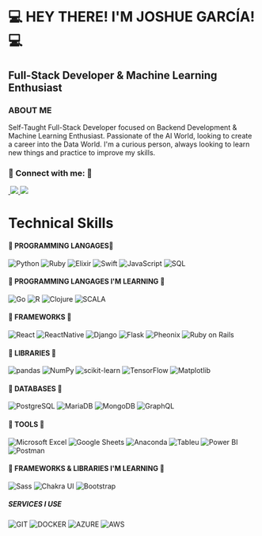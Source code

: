 # 💻 HEY THERE! I'M JOSHUE GARCÍA! 💻

<div>
    <h2>
        <b>
            Full-Stack Developer & Machine Learning Enthusiast
        </b>
    </h2>
</div>

<h3>
    <b>
        ABOUT ME 
    </b>
</h3>

<p>
    Self-Taught Full-Stack Developer focused on Backend Development & Machine Learning Enthusiast.
    Passionate of the AI World, looking to create a career into the Data World. I'm a curious person, always looking to learn new things
    and practice to improve my skills.
</p>


<h3> 
    🤝 Connect with me: 🤝
</h3>

<div>
  
  <a href="https://www.linkedin.com/in/davettomx/" target="_blank">
    <img src="https://img.shields.io/badge/LinkedIn-20232A?style=for-the-badge&logo=linkedin&logoColor=white" alt="">
  </a>
  
  <a href="https://www.instagram.com/davettomx/">
    <img src="https://img.shields.io/badge/instagram-20232A?style=for-the-badge&logo=instagram&logoColor=white">
  </a>

  <a href="https://www.tiktok.com/@davetto_mx">
    <img src="https://img.shields.io/badge/tiktok-20232A?style=for-the-badge&logo=tiktok&logoColor=white">
  </a>
</div>

<div>
  
# Technical Skills
  
#### 💼 PROGRAMMING LANGAGES💼
![Python](https://img.shields.io/badge/Python-14354C?style=for-the-badge&logo=python&logoColor=white)
![Ruby](https://img.shields.io/badge/Ruby-14354C?style=for-the-badge&logo=ruby&logoColor=white)
![Elixir](https://img.shields.io/badge/elixir-14354C?style=for-the-badge&logo=elixir&logoColor=white)
![Swift](https://img.shields.io/badge/Swift-14354C?style=for-the-badge&logo=swift&logoColor=white)
![JavaScript](https://img.shields.io/badge/javascript-14354C?style=for-the-badge&logo=javascript&logoColor=white)
![SQL](https://img.shields.io/badge/sql-14354C?style=for-the-badge&logo=scala&logoColor=white)

  
#### 💼 PROGRAMMING LANGAGES I'M LEARNING 💼
![Go](https://img.shields.io/badge/Go-14354C?style=for-the-badge&logo=go&logoColor=white)
![R](https://img.shields.io/badge/r-14354C?style=for-the-badge&logo=r&logoColor=white)
![Clojure](https://img.shields.io/badge/clojure-14354C?style=for-the-badge&logoColor=white)
![SCALA](https://img.shields.io/badge/Scala-14354C?style=for-the-badge&logo=scala&logoColor=white)

#### 💼 FRAMEWORKS 💼
![React](https://img.shields.io/badge/React-20232A?style=for-the-badge&logo=react&logoColor=61DAFB)
![ReactNative](https://img.shields.io/badge/React_Native-20232A?style=for-the-badge&logo=react&logoColor=61DAFB)
![Django](https://img.shields.io/static/v1?style=for-the-badge&message=Django&color=20232A&logo=Django&logoColor=FFFFFF&label=)
![Flask](https://img.shields.io/badge/Flask-20232A?style=for-the-badge&logo=flask&logoColor=white)
![Pheonix](https://img.shields.io/badge/Phoenix-20232A?style=for-the-badge&logo=elixir&logoColor=white)
![Ruby on Rails](https://img.shields.io/static/v1?style=for-the-badge&message=Ruby+on+Rails&color=20232A&logo=Ruby+on+Rails&logoColor=FFFFFF&label=)

#### 💼 LIBRARIES 💼
![pandas](https://img.shields.io/static/v1?style=for-the-badge&message=pandas&color=150458&logo=pandas&logoColor=FFFFFF&label=)
![NumPy](https://img.shields.io/static/v1?style=for-the-badge&message=NumPy&color=013243&logo=NumPy&logoColor=FFFFFF&label=)
![scikit-learn](https://img.shields.io/static/v1?style=for-the-badge&message=scikit-learn&color=222222&logo=scikit-learn&logoColor=F7931E&label=)
![TensorFlow](https://img.shields.io/badge/TensorFlow-FF6F00?style=for-the-badge&logo=tensorflow&logoColor=white)
![Matplotlib](https://img.shields.io/static/v1?style=for-the-badge&message=Matplotlib&color=3F4F75&logo=Plotly&logoColor=FFFFFF&label=)
<!-- ![PyTorch](https://img.shields.io/static/v1?style=for-the-badge&message=PyTorch&color=EE4C2C&logo=PyTorch&logoColor=FFFFFF&label=) -->
<!-- ![Plotly](https://img.shields.io/static/v1?style=for-the-badge&message=Plotly&color=3F4F75&logo=Plotly&logoColor=FFFFFF&label=) -->
<!-- ![SciPy](https://img.shields.io/static/v1?style=for-the-badge&message=SciPy&color=222222&logo=SciPy&logoColor=8CAAE6&label=) -->
<!-- ![Scrappy](https://img.shields.io/static/v1?style=for-the-badge&message=Scrappy&color=013243&logoColor=FFFFFF&label=) -->
<!-- ![Selenium](https://img.shields.io/badge/Selenium-404D59?style=for-the-badge) -->

#### 💼 DATABASES 💼
![PostgreSQL](https://img.shields.io/static/v1?style=for-the-badge&message=PostgreSQL&color=4169E1&logo=PostgreSQL&logoColor=FFFFFF&label=)
![MariaDB](https://img.shields.io/badge/MariaDB-003545?style=for-the-badge&logo=mariadb&logoColor=white)
![MongoDB](https://img.shields.io/static/v1?style=for-the-badge&message=MongoDB&color=47A248&logo=MongoDB&logoColor=FFFFFF&label=)
![GraphQL](https://img.shields.io/static/v1?style=for-the-badge&message=GraphQL&color=4169E1&logo=GraphQL&logoColor=FFFFFF&label=)

#### 💼 TOOLS 💼
![Microsoft Excel](https://img.shields.io/static/v1?style=for-the-badge&message=Microsoft+Excel&color=217346&logo=Microsoft+Excel&logoColor=FFFFFF&label=)
![Google Sheets](https://img.shields.io/badge/Google%20Sheets-34A853?style=for-the-badge&logo=google-sheets&logoColor=white)
![Anaconda](https://img.shields.io/static/v1?style=for-the-badge&message=Anaconda&color=44A833&logo=Anaconda&logoColor=FFFFFF&label=)
![Tableu](https://img.shields.io/badge/Tableau-E97627?style=for-the-badge&logo=Tableau&logoColor=white)
![Power BI](https://img.shields.io/static/v1?style=for-the-badge&message=Power+BI&color=222222&logo=Power+BI&logoColor=F2C811&label=)
![Postman](https://img.shields.io/static/v1?style=for-the-badge&message=Postman&color=FF6C37&logo=Postman&logoColor=FFFFFF&label=)

#### 💼 FRAMEWORKS & LIBRARIES I'M LEARNING  💼
![Sass](https://img.shields.io/static/v1?style=for-the-badge&message=Sass&color=CC6699&logo=Sass&logoColor=FFFFFF&label=)
![Chakra UI](https://img.shields.io/static/v1?style=for-the-badge&message=Chakra+UI&color=319795&logo=Chakra+UI&logoColor=FFFFFF&label=)
![Bootstrap](https://img.shields.io/static/v1?style=for-the-badge&message=Bootstrap&color=7952B3&logo=Bootstrap&logoColor=FFFFFF&label=)

##### SERVICES I USE
![GIT](https://img.shields.io/badge/GIT-E44C30?style=for-the-badge&logo=git&logoColor=white)
![DOCKER](https://img.shields.io/badge/docker-14354C?style=for-the-badge&logo=docker&logoColor=white)
![AZURE](https://img.shields.io/badge/Microsoft_Azure-0089D6?style=for-the-badge&logo=microsoft-azure&logoColor=white)
![AWS](https://img.shields.io/badge/Amazon_AWS-232F3E?style=for-the-badge&logo=amazon-aws&logoColor=white)
</div>
